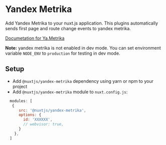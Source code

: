 # Yandex Metrika
Add Yandex Metrika to your nuxt.js application.
This plugins automatically sends first page and route change events to yandex metrika.

[Documetation for Ya.Metrika](https://yandex.com/support/metrica/code/counter-initialize.xml)

**Note:** yandex metrika is not enabled in dev mode.
You can set environment variable `NODE_ENV` to `production` for testing in dev mode.


## Setup
- Add `@nuxtjs/yandex-metrika` dependency using yarn or npm to your project
- Add `@nuxtjs/yandex-metrika` module to `nuxt.config.js`:

```js
  modules: [
   {
      src: '@nuxtjs/yandex-metrika',
      options: {
        id: 'XXXXXX',
        // webvisor: true,
      }
    },
  ]
````
